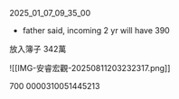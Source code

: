 


2025_01_07_09_35_00
- father said, incoming 2 yr will have 390


放入簿子 342萬







![[IMG-安睿宏觀-20250811203232317.png]]


700
0000310051445213
